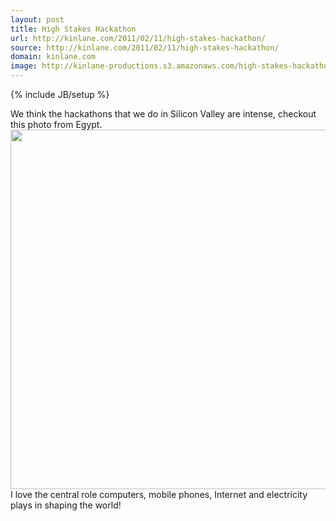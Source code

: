 ```yaml
---
layout: post
title: High Stakes Hackathon
url: http://kinlane.com/2011/02/11/high-stakes-hackathon/
source: http://kinlane.com/2011/02/11/high-stakes-hackathon/
domain: kinlane.com
image: http://kinlane-productions.s3.amazonaws.com/high-stakes-hackathon-egypt.jpg
---
```

{% include JB/setup %}

<p>
     We think the hackathons that we do in Silicon Valley are intense, checkout this photo from Egypt. <a href="http://www.boston.com/bigpicture/2011/02/egypt_the_wait.html#photo11" target="_blank"><img src="http://kinlane-productions.s3.amazonaws.com/high-stakes-hackathon-egypt.jpg" alt="" width="575" align="center" /></a> I love the central role computers, mobile phones, Internet and electricity plays in shaping the world!
</p>